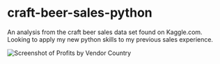 # craft-beer-sales-python
An analysis from the craft beer sales data set found on Kaggle.com. Looking to apply my new python skills to my previous sales experience. 

![Screenshot of Profits by Vendor Country]([https://imgur.com/a/2ovhXux](https://i.imgur.com/A8xJrUU.png)https://i.imgur.com/A8xJrUU.png)


